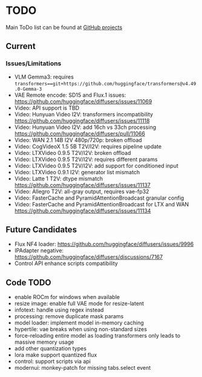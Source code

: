 # TODO

Main ToDo list can be found at [GitHub projects](https://github.com/users/vladmandic/projects)

## Current

### Issues/Limitations

- VLM Gemma3: requires `transformers==git+https://github.com/huggingface/transformers@v4.49.0-Gemma-3`  
- VAE Remote encode: SD15 and Flux.1 issues: <https://github.com/huggingface/diffusers/issues/11069>  
- Video: API support is TBD  
- Video: Hunyuan Video I2V: transformers incompatibility <https://github.com/huggingface/diffusers/issues/11118>  
- Video: Hunyuan Video I2V: add 16ch vs 33ch processing <https://github.com/huggingface/diffusers/pull/11066>  
- Video: WAN 2.1 14B I2V 480p/720p: broken offload  
- Video: CogVideoX 1.5 5B T2V/I2V: requires pipeline update  
- Video: LTXVideo 0.9.5 T2V/I2V: broken offload  
- Video: LTXVideo 0.9.5 T2V/I2V: requires different params  
- Video: LTXVideo 0.9.5 T2V/I2V: add support for conditioned input  
- Video: LTXVideo 0.9.1 I2V: generator list mismatch  
- Video: Latte 1 T2V: dtype mismatch <https://github.com/huggingface/diffusers/issues/11137>  
- Video: Allegro T2V: all-gray output, requires vae-fp32  
- Video: FasterCache and PyramidAttentionBroadcast granular config  
- Video: FasterCache and PyramidAttentionBroadcast for LTX and WAN <https://github.com/huggingface/diffusers/issues/11134>  

## Future Candidates

- Flux NF4 loader: <https://github.com/huggingface/diffusers/issues/9996>  
- IPAdapter negative: <https://github.com/huggingface/diffusers/discussions/7167>  
- Control API enhance scripts compatibility  

## Code TODO

- enable ROCm for windows when available
- resize image: enable full VAE mode for resize-latent
- infotext: handle using regex instead
- processing: remove duplicate mask params
- model loader: implement model in-memory caching
- hypertile: vae breaks when using non-standard sizes
- force-reloading entire model as loading transformers only leads to massive memory usage
- add other quantization types
- lora make support quantized flux
- control: support scripts via api
- modernui: monkey-patch for missing tabs.select event
